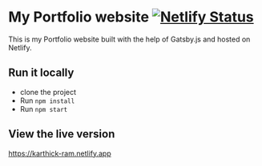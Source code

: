 # My Portfolio website [![Netlify Status](https://api.netlify.com/api/v1/badges/e427dcbd-49ab-4912-a569-18856bae418e/deploy-status)](https://app.netlify.com/sites/karthick-ram/deploys)
This is my Portfolio website built with the help of Gatsby.js and hosted on Netlify.

## Run it locally
- clone the project
- Run `npm install`
- Run `npm start`

## View the live version
https://karthick-ram.netlify.app 


